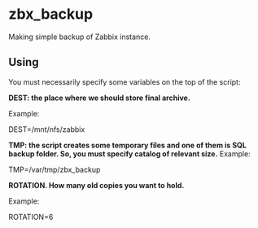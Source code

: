 # zbx_backup
Making simple backup of Zabbix instance.

## Using
You must necessarily specify some variables on the top of the script:

<b>DEST: the place where we should store final archive.</b>

Example:

DEST=/mnt/nfs/zabbix

<b>TMP: the script creates some temporary files and one of them is SQL backup folder. So, you must specify catalog of relevant size.</b>
Example:

TMP=/var/tmp/zbx_backup

<b>ROTATION. How many old copies you want to hold.</b>

Example:

ROTATION=6
